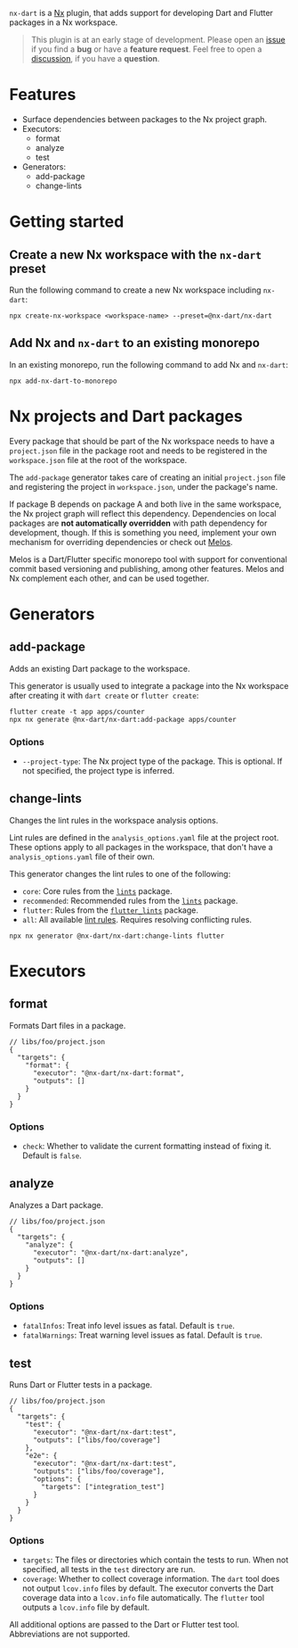 `nx-dart` is a [Nx] plugin, that adds support for developing Dart and Flutter
packages in a Nx workspace.

> This plugin is at an early stage of development. Please open an
> [issue][issues] if you find a **bug** or have a **feature request**. Feel free
> to open a [discussion][discussions], if you have a **question**.

# Features

- Surface dependencies between packages to the Nx project graph.
- Executors:
  - format
  - analyze
  - test
- Generators:
  - add-package
  - change-lints

# Getting started

## Create a new Nx workspace with the `nx-dart` preset

Run the following command to create a new Nx workspace including `nx-dart`:

```shell
npx create-nx-workspace <workspace-name> --preset=@nx-dart/nx-dart
```

## Add Nx and `nx-dart` to an existing monorepo

In an existing monorepo, run the following command to add Nx and `nx-dart`:

```shell
npx add-nx-dart-to-monorepo
```

# Nx projects and Dart packages

Every package that should be part of the Nx workspace needs to have a
`project.json` file in the package root and needs to be registered in the
`workspace.json` file at the root of the workspace.

The `add-package` generator takes care of creating an initial `project.json`
file and registering the project in `workspace.json`, under the package's name.

If package B depends on package A and both live in the same workspace, the Nx
project graph will reflect this dependency. Dependencies on local packages are
**not automatically overridden** with path dependency for development, though.
If this is something you need, implement your own mechanism for overriding
dependencies or check out [Melos].

Melos is a Dart/Flutter specific monorepo tool with support for conventional
commit based versioning and publishing, among other features. Melos and Nx
complement each other, and can be used together.

# Generators

## add-package

Adds an existing Dart package to the workspace.

This generator is usually used to integrate a package into the Nx workspace
after creating it with `dart create` or `flutter create`:

```shell
flutter create -t app apps/counter
npx nx generate @nx-dart/nx-dart:add-package apps/counter
```

### Options

- `--project-type`: The Nx project type of the package. This is optional. If not
  specified, the project type is inferred.

## change-lints

Changes the lint rules in the workspace analysis options.

Lint rules are defined in the `analysis_options.yaml` file at the project root.
These options apply to all packages in the workspace, that don't have a
`analysis_options.yaml` file of their own.

This generator changes the lint rules to one of the following:

- `core`: Core rules from the [`lints`][lints] package.
- `recommended`: Recommended rules from the [`lints`][lints] package.
- `flutter`: Rules from the [`flutter_lints`][flutter_lints] package.
- `all`: All available [lint rules][all_lints]. Requires resolving conflicting
  rules.

```shell
npx nx generator @nx-dart/nx-dart:change-lints flutter
```

# Executors

## format

Formats Dart files in a package.

```jsonc
// libs/foo/project.json
{
  "targets": {
    "format": {
      "executor": "@nx-dart/nx-dart:format",
      "outputs": []
    }
  }
}
```

### Options

- `check`: Whether to validate the current formatting instead of fixing it.
  Default is `false`.

## analyze

Analyzes a Dart package.

```jsonc
// libs/foo/project.json
{
  "targets": {
    "analyze": {
      "executor": "@nx-dart/nx-dart:analyze",
      "outputs": []
    }
  }
}
```

### Options

- `fatalInfos`: Treat info level issues as fatal. Default is `true`.
- `fatalWarnings`: Treat warning level issues as fatal. Default is `true`.

## test

Runs Dart or Flutter tests in a package.

```jsonc
// libs/foo/project.json
{
  "targets": {
    "test": {
      "executor": "@nx-dart/nx-dart:test",
      "outputs": ["libs/foo/coverage"]
    },
    "e2e": {
      "executor": "@nx-dart/nx-dart:test",
      "outputs": ["libs/foo/coverage"],
      "options": {
        "targets": ["integration_test"]
      }
    }
  }
}
```

### Options

- `targets`: The files or directories which contain the tests to run. When not
  specified, all tests in the `test` directory are run.
- `coverage`: Whether to collect coverage information. The `dart` tool does not
  output `lcov.info` files by default. The executor converts the Dart coverage
  data into a `lcov.info` file automatically. The `flutter` tool outputs a
  `lcov.info` file by default.

All additional options are passed to the Dart or Flutter test tool.
Abbreviations are not supported.

[nx]: https://nx.dev/
[lints]: https://pub.dev/packages/lints
[flutter_lints]: https://pub.dev/packages/flutter_lints
[all_lints]: https://github.com/dart-lang/linter/blob/master/example/all.yaml
[issues]: https://github.com/blaugold/nx-dart/issues
[discussions]: https://github.com/blaugold/nx-dart/discussions
[melos]: https://melos.invertase.dev
